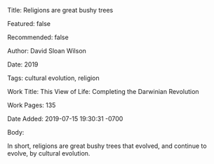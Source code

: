 Title: Religions are great bushy trees

Featured: false

Recommended: false

Author: David Sloan Wilson

Date: 2019

Tags: cultural evolution, religion

Work Title: This View of Life: Completing the Darwinian Revolution

Work Pages:  135

Date Added: 2019-07-15 19:30:31 -0700

Body:

In short, religions are great bushy trees that evolved, and continue to evolve, by cultural evolution. 


